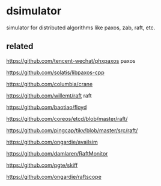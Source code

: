 # dsimulator

simulator for distributed algorithms like paxos, zab, raft, etc.

## related

https://github.com/tencent-wechat/phxpaxos paxos

https://github.com/solatis/libpaxos-cpp

https://github.com/columbia/crane

https://github.com/willemt/raft raft

https://github.com/baotiao/floyd 

https://github.com/coreos/etcd/blob/master/raft/

https://github.com/pingcap/tikv/blob/master/src/raft/

https://github.com/ongardie/availsim 

https://github.com/damlaren/RaftMonitor

https://github.com/pgte/skiff

https://github.com/ongardie/raftscope
